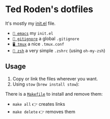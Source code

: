# Ted Roden's dotfiles

It's mostly my [init.el](emacs/.emacs.d/init.el) file.

 - [`📝 emacs`](emacs/.emacs.d/init.el) my `init.el`
 - [`🚫 gitignore`](gitignore/.gitignore) a global `.gitignore`
 - [`🖥️ tmux`](tmux/.tmux.conf) a nice `.tmux.conf`
 - [`🐚 zsh`](zsh/.zshrc) a very simple `.zshrc` (using `oh-my-zsh`)


## Usage

 1. Copy or link the files wherever you want.
 2. Using `stow` (`brew install stow`):
 
There is a [`Makefile`](Makefile) to install and remove them:

 - `make all` 👉 creates links
 - `make delete` 👉 removes them

